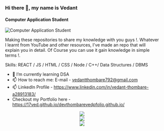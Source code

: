 ### Hi there 👋, my name is Vedant
#### Computer Application Student
![Computer Application Student](https://media.licdn.com/dms/image/C5616AQHOVtMvgYAMqg/profile-displaybackgroundimage-shrink_350_1400/0/1662219121334?e=1687392000&v=beta&t=g-pV2yLzks2fA2qbGVu4kal8WEntEKyBtM4vzHTVsnY)

Making these repositories to share my knowledge with you guys !. 
Whatever I learnt from YouTube and other resources, I've made an repo that will explain you in detail. Of Course you can use it gain knowledge in simple terms !.

Skills: REACT / JS / HTML / CSS / Node / C++/ Data Structures / DBMS

- 🌱 I’m currently learning DSA 
- 📫 How to reach me: E-mail - vedantthombare792@gmail.com 
- 📫 LinkedIn Profile -  https://www.linkedin.com/in/vedant-thombare-a28913183/
- Checkout my Portfolio here - https://17ved.github.io/devthombarevedpfolio.github.io/
 


<p align="center">
  <a href="https://skillicons.dev">
    <img src="https://skillicons.dev/icons?i=html,css,js"/> </br>
       <img src="https://skillicons.dev/icons?i=mongodb,expressjs,react,nodejs"/> </br>
    <img src="https://skillicons.dev/icons?i=cpp,mysql,git,github,linux,vscode"/>

  </a>
</p>


